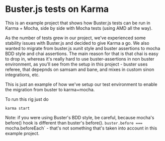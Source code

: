 # Buster.js tests on Karma

This is an example project that shows how Buster.js tests can be run in Karma + Mocha, side by side with Mocha tests (using AMD all the way).

As the number of tests grew in our project, we've experienced some stability issues with Buster.js and decided to give Karma a go. We also wanted to migrate from buster.js xunit style and buster assertions to mocha BDD style and chai assertions. The main reason for that is that chai is easy to drop in, whereas it's really hard to use buster-assertions in non buster environment, as you'll see from the setup in this project - buster uses referee, that depepnds on samsam and bane, and mixes in custom sinon integrations, etc.

This is just an example of how we've setup our test environment to enable the migration from buster to karma+mocha.

To run this rig just do

```
karma start
```

Note: if you were using Buster's BDD style, be careful, because mocha's before() hook is different than buster's before(). `buster.before === `mocha.beforeEach` - that's not something that's taken into account in this example project.